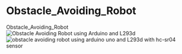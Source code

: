 # Obstacle_Avoiding_Robot
Obstacle_Avoiding_Robot
![Obstacle Avoiding Robot using Arduino and L293d](https://user-images.githubusercontent.com/57707946/73702842-cf867b00-470f-11ea-8dd8-f32f9d5bfc0a.jpg)
![obstacle avoiding robot using arduino uno and L293d with hc-sr04 sensor](https://user-images.githubusercontent.com/57707946/73702855-ddd49700-470f-11ea-833a-8912602be1a4.jpg)
